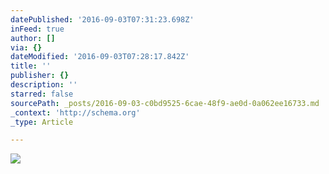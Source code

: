 ```yaml
---
datePublished: '2016-09-03T07:31:23.698Z'
inFeed: true
author: []
via: {}
dateModified: '2016-09-03T07:28:17.842Z'
title: ''
publisher: {}
description: ''
starred: false
sourcePath: _posts/2016-09-03-c0bd9525-6cae-48f9-ae0d-0a062ee16733.md
_context: 'http://schema.org'
_type: Article

---
```

![](https://the-grid-user-content.s3-us-west-2.amazonaws.com/914ed821-1400-4111-b8a3-62d8cd5d0ef0.jpg)